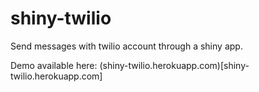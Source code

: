 # shiny-twilio

Send messages with twilio account through a shiny app.

Demo available here: (shiny-twilio.herokuapp.com)[shiny-twilio.herokuapp.com]
